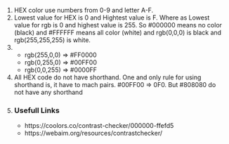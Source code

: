 1.  HEX color use numbers from 0-9 and letter A-F.
2.  Lowest value for HEX is 0 and Hightest value is F. Where as Lowest value for rgb is 0 and highest value is 255. So #000000 means no color (black) and #FFFFFF means all color (white) and rgb(0,0,0) is black and rgb(255,255,255) is white.
3.  <ul>
        <li>rgb(255,0,0) => #FF0000</li>
        <li>rgb(0,255,0) => #00FF00</li>
        <li>rgb(0,0,255) => #0000FF</li>
    </ul>
4.  All HEX code do not have shorthand. One and only rule for using shorthand is, it have to mach pairs. #00FF00 => 0F0. But #808080 do not have any shorthand
5.  <h3>Usefull Links</h3>
    <ul>
        <li>https://coolors.co/contrast-checker/000000-ffefd5</li>
        <li>https://webaim.org/resources/contrastchecker/</li>
    </ul>

